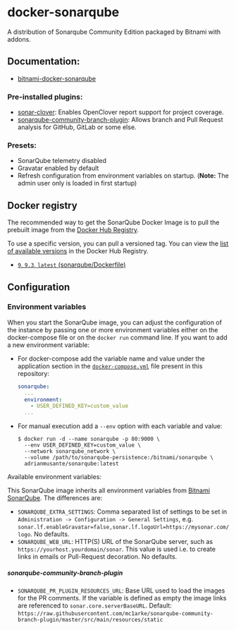 # docker-sonarqube

A distribution of Sonarqube Community Edition packaged by Bitnami with addons.

## Documentation: 

- [bitnami-docker-sonarqube](https://github.com/bitnami/bitnami-docker-sonarqube)

### Pre-installed plugins:

- [sonar-clover](https://github.com/adrianmusante/sonar-clover/tree/hotfix/sonarqube-9): Enables OpenClover report support for project coverage.
- [sonarqube-community-branch-plugin](https://github.com/mc1arke/sonarqube-community-branch-plugin): Allows branch and Pull Request analysis for GitHub, GitLab or some else. 

### Presets:

- SonarQube telemetry disabled
- Gravatar enabled by default
- Refresh configuration from environment variables on startup. (**Note:** The admin user only is loaded in first startup)


## Docker registry

The recommended way to get the SonarQube Docker Image is to pull the prebuilt image from the [Docker Hub Registry](https://hub.docker.com/r/adrianmusante/sonarqube).

To use a specific version, you can pull a versioned tag. You can view the [list of available versions](https://hub.docker.com/r/adrianmusante/sonarqube/tags/) in the Docker Hub Registry. 

- [`9`, `9.3`, `latest` (sonarqube/Dockerfile)](https://github.com/adrianmusante/docker-sonarqube/blob/main/sonarqube/Dockerfile)


## Configuration

### Environment variables

When you start the SonarQube image, you can adjust the configuration of the instance by passing one or more environment variables either on the docker-compose file or on the `docker run` command line. If you want to add a new environment variable:

- For docker-compose add the variable name and value under the application section in the [`docker-compose.yml`](https://github.com/adrianmusante/docker-sonarqube/blob/master/docker-compose.example.yml) file present in this repository:

    ```yaml
    sonarqube:
      ...
      environment:
        - USER_DEFINED_KEY=custom_value
      ...
    ```

- For manual execution add a `--env` option with each variable and value:

    ```console
    $ docker run -d --name sonarqube -p 80:9000 \
      --env USER_DEFINED_KEY=custom_value \
      --network sonarqube_network \
      --volume /path/to/sonarqube-persistence:/bitnami/sonarqube \
      adrianmusante/sonarqube:latest
    ```

Available environment variables:

This SonarQube image inherits all environment variables from [Bitnami SonarQube](https://github.com/bitnami/bitnami-docker-sonarqube#environment-variables). The differences are:

- `SONARQUBE_EXTRA_SETTINGS`: Comma separated list of settings to be set in `Administration -> Configuration -> General Settings`, e.g. `sonar.lf.enableGravatar=false,sonar.lf.logoUrl=https://mysonar.com/logo`. No defaults.
- `SONARQUBE_WEB_URL`: HTTP(S) URL of the SonarQube server, such as `https://yourhost.yourdomain/sonar`. This value is used i.e. to create links in emails or Pull-Request decoration. No defaults.

##### sonarqube-community-branch-plugin

- `SONARQUBE_PR_PLUGIN_RESOURCES_URL`: Base URL used to load the images for the PR comments. If the variable is defined as empty the image links are referenced to `sonar.core.serverBaseURL`. Default: `https://raw.githubusercontent.com/mc1arke/sonarqube-community-branch-plugin/master/src/main/resources/static`





